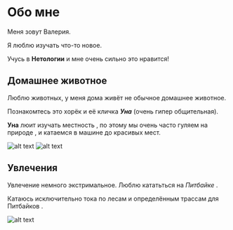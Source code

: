 # Обо мне
Меня зовут Валерия.

Я люблю изучать что-то новое.

Учусь в **Нетологии** и мне очень сильно это нравится!

## Домашнее животное 

Люблю животных, у меня дома живёт не обычное домашнее животное.

Познакомтесь это хорёк и её кличка ***Уна*** (очень гипер общительная).

**Уна** люит изучать местность , по этому мы очень часто гуляем на природе , и катаемся в машине до красивых мест.

![alt text](photo_2024-03-09_22-01-55.jpg) 
![alt text](photo_2024-03-09_22-02-29.jpg)

## Увлечения 

Увлечение немного экстримальное.
Люблю кататьться на *Питбайке* .

Катаюсь исключительно тока по лесам и определённым трассам для Питбайков .

![alt text](photo_2024-03-09_22-01-58.jpg)